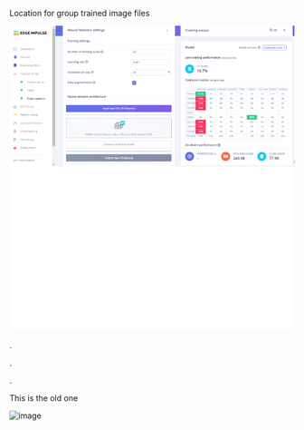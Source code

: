 Location for group trained image files

![](https://github.com/hpssjellis/my-examples-of-edge-impulse/blob/main/ambassador/images-from-group-testing/edge01.png)




.


.


.




This is the old one


![image](https://user-images.githubusercontent.com/5605614/162274567-e8e50b01-1f17-46be-abb4-262a385ea9ba.png)
